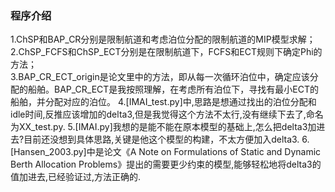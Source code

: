 ### 程序介绍
1.ChSP和BAP_CR分别是限制航道和考虑泊位分配的限制航道的MIP模型求解；  
2.ChSP_FCFS和ChSP_ECT分别是在限制航道下，FCFS和ECT规则下确定Phi的方法；  
3.BAP_CR_ECT_origin是论文里中的方法，即从每一次循环泊位中，确定应该分配的船舶。BAP_CR_ECT是我按照理解，在考虑所有泊位下，寻找有最小ECT的船舶，并分配对应的泊位。
4.[IMAI_test.py]中,思路是想通过找出的泊位分配和idle时间,反推应该增加的delta3,但是我觉得这个方法不太行,没有继续下去了,命名为XX_test.py.
5.[IMAI.py]我想的是能不能在原本模型的基础上,怎么把delta3加进去?目前还没想到具体思路,关键是他这个模型的构建，不太方便加入delta3.
6.[Hansen_2003.py]中是论文《A Note on Formulations of Static and Dynamic Berth Allocation Problems》提出的需要更少约束的模型,能够轻松地将delta3的值加进去,已经验证过,方法正确的.
